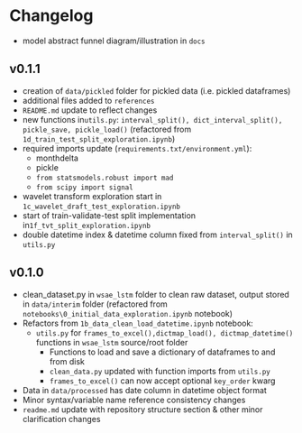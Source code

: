 # Changelog

- model abstract funnel diagram/illustration in `docs`

## v0.1.1

- creation of `data/pickled` folder for pickled data (i.e. pickled dataframes)
- additional files added to `references` 
- `README.md` update to reflect changes 
- new functions in`utils.py`: `interval_split(), dict_interval_split(), pickle_save, pickle_load()` (refactored from `1d_train_test_split_exploration.ipynb`)
- required imports update (`requirements.txt/environment.yml`):
  - monthdelta 
  - pickle
  - `from statsmodels.robust import mad`
  - `from scipy import signal`
- wavelet transform exploration start in `1c_wavelet_draft_test_exploration.ipynb`
- start of train-validate-test split implementation in`1f_tvt_split_exploration.ipynb`
- double datetime index & datetime column fixed from `interval_split()` in `utils.py`

## v0.1.0
- clean_dataset.py in `wsae_lstm` folder to clean raw dataset, output stored in `data/interim` folder (refactored from `notebooks\0_initial_data_exploration.ipynb` notebook)
- Refactors from `1b_data_clean_load_datetime.ipynb` notebook:
  - `utils.py` for `frames_to_excel(),dictmap_load(), dictmap_datetime()` functions in `wsae_lstm` source/root folder
    - Functions to load and save a dictionary of dataframes to and from disk
    - `clean_data.py` updated with function imports from `utils.py`
    - `frames_to_excel()` can now accept optional `key_order` kwarg
- Data in `data/processed` has date column in datetime object format
- Minor syntax/variable name reference consistency changes
- `readme.md` update with repository structure section & other minor clarification changes 

